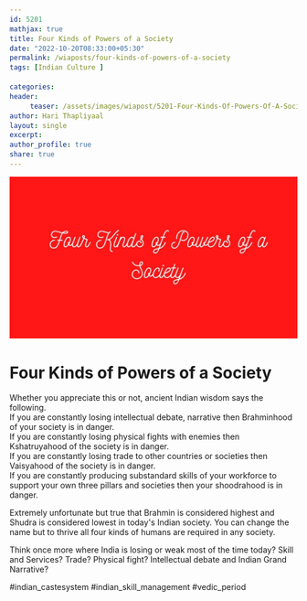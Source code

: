 ```yaml
--- 
id: 5201
mathjax: true  
title: Four Kinds of Powers of a Society
date: "2022-10-20T08:33:00+05:30"
permalink: /wiaposts/four-kinds-of-powers-of-a-society
tags: [Indian Culture ]    

categories: 
header:
     teaser: /assets/images/wiapost/5201-Four-Kinds-Of-Powers-Of-A-Society.jpg
author: Hari Thapliyaal 
layout: single
excerpt:  
author_profile: true 
share: true 
---
```


![Four Kinds of Powers of a Society](/assets/images/wiapost/5201-Four-Kinds-Of-Powers-Of-A-Society.jpg)    
    
# Four Kinds of Powers of a Society    
     
Whether you appreciate this or not, ancient Indian wisdom says the following.     
If you are constantly losing intellectual debate, narrative then Brahminhood of your society is in danger.     
If you are constantly losing physical fights with enemies then Kshatruyahood of the society is in danger.     
If you are constantly losing trade to other countries or societies then Vaisyahood of the society is in danger.     
If you are constantly producing substandard skills of your workforce to support your own three pillars and societies then your shoodrahood is in danger.     
     
Extremely unfortunate but true that Brahmin is considered highest and Shudra is considered lowest in today's Indian society. You can change the name but to thrive all four kinds of humans are required in any society.     
     
Think once more where India is losing or weak most of the time today? Skill and Services? Trade? Physical fight? Intellectual debate and Indian Grand Narrative?     
    
#indian_castesystem #indian_skill_management #vedic_period     
